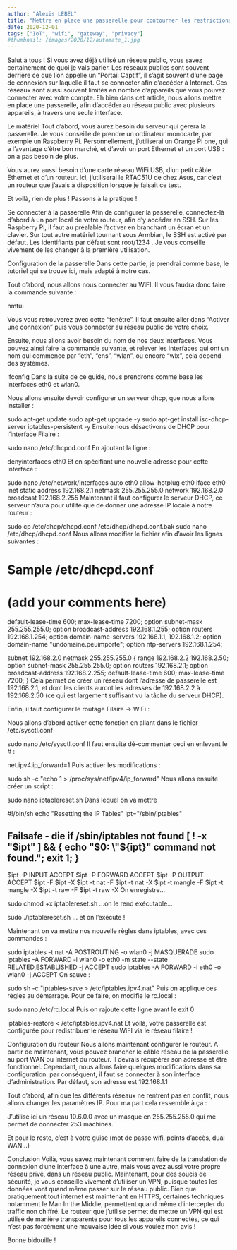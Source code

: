 ```yaml
---
author: "Alexis LEBEL"
title: "Mettre en place une passerelle pour contourner les restrictions de nombre d’appareils sur un réseau public"
date: 2020-12-01
tags: ["IoT", "wifi", "gateway", "privacy"]
#thumbnail: /images/2020/12/automate_1.jpg
---
```


Salut à tous ! Si vous avez déjà utilisé un réseau public, vous savez certainement de quoi je vais parler. Les réseaux publics sont souvent derrière ce que l’on appelle un “Portail Captif”, il s’agit souvent d’une page de connexion sur laquelle il faut se connecter afin d’accéder à Internet. Ces réseaux sont aussi souvent limités en nombre d’appareils que vous pouvez connecter avec votre compte. Eh bien dans cet article, nous allons mettre en place une passerelle, afin d’accéder au réseau public avec plusieurs appareils, à travers une seule interface.

Le matériel
Tout d’abord, vous aurez besoin du serveur qui gérera la passerelle. Je vous conseille de prendre un ordinateur monocarte, par exemple un Raspberry Pi. Personnellement, j’utiliserai un Orange Pi one, qui a l’avantage d’être bon marché, et d’avoir un port Ethernet et un port USB : on a pas besoin de plus.

Vous aurez aussi besoin d’une carte réseau WiFi USB, d’un petit câble Ethernet et d’un routeur. Ici, j’utiliserai le RTAC51U de chez Asus, car c’est un routeur que j’avais à disposition lorsque je faisait ce test.

Et voilà, rien de plus ! Passons à la pratique !

Se connecter à la passerelle
Afin de configurer la passerelle, connectez-là d’abord à un port local de votre routeur, afin d’y accéder en SSH. Sur les Raspberry Pi, il faut au préalable l’activer en branchant un écran et un clavier. Sur tout autre matériel tournant sous Armbian, le SSH est activé par défaut. Les identifiants par défaut sont root/1234 . Je vous conseille vivement de les changer à la première utilisation.

Configuration de la passerelle
Dans cette partie, je prendrai comme base, le tutoriel qui se trouve ici, mais adapté à notre cas.

Tout d’abord, nous allons nous connecter au WiFI. Il vous faudra donc faire la commande suivante :

nmtui

Vous vous retrouverez avec cette “fenêtre”. Il faut ensuite aller dans “Activer une connexion” puis vous connecter au réseau public de votre choix.

Ensuite, nous allons avoir besoin du nom de nos deux interfaces. Vous pouvez ainsi faire la commande suivante, et relever les interfaces qui ont un nom qui commence par “eth”, “ens”, “wlan”, ou encore “wlx”, cela dépend des systèmes.

ifconfig
Dans la suite de ce guide, nous prendrons comme base les interfaces eth0 et wlan0.

Nous allons ensuite devoir configurer un serveur dhcp, que nous allons installer :

sudo apt-get update
sudo apt-get upgrade -y
sudo apt-get install isc-dhcp-server iptables-persistent -y
Ensuite nous désactivons de DHCP pour l’interface Filaire :

sudo nano /etc/dhcpcd.conf
En ajoutant la ligne :

denyinterfaces eth0
Et en spécifiant une nouvelle adresse pour cette interface :

sudo nano /etc/network/interfaces
auto eth0
allow-hotplug eth0
iface eth0 inet static
    address 192.168.2.1
    netmask 255.255.255.0
    network 192.168.2.0
    broadcast 192.168.2.255
Maintenant il faut configurer le serveur DHCP, ce serveur n’aura pour utilité que de donner une adresse IP locale à notre routeur :

sudo cp /etc/dhcp/dhcpd.conf /etc/dhcp/dhcpd.conf.bak
sudo nano /etc/dhcp/dhcpd.conf
Nous allons modifier le fichier afin d’avoir les lignes suivantes :

# Sample /etc/dhcpd.conf
# (add your comments here) 
default-lease-time 600;
max-lease-time 7200;
option subnet-mask 255.255.255.0;
option broadcast-address 192.168.1.255;
option routers 192.168.1.254;
option domain-name-servers 192.168.1.1, 192.168.1.2;
option domain-name "undomaine.peuimporte";
option ntp-servers 192.168.1.254;

subnet 192.168.2.0 netmask 255.255.255.0 {
   range 192.168.2.2 192.168.2.50;
   option subnet-mask 255.255.255.0;
   option routers 192.168.2.1;
   option broadcast-address 192.168.2.255;
   default-lease-time 600;
   max-lease-time 7200;
} 
Cela permet de créer un réseau dont l’adresse de passerelle est 192.168.2.1, et dont les clients auront les adresses de 192.168.2.2 à 192.168.2.50 (ce qui est largement suffisant vu la tâche du serveur DHCP).

Enfin, il faut configurer le routage Filaire -> WiFi :

Nous allons d’abord activer cette fonction en allant dans le fichier /etc/sysctl.conf

sudo nano /etc/sysctl.conf
Il faut ensuite dé-commenter ceci en enlevant le # :

net.ipv4.ip_forward=1
Puis activer les modifications :

sudo sh -c "echo 1 > /proc/sys/net/ipv4/ip_forward"
Nous allons ensuite créer un script :

sudo nano iptablereset.sh
Dans lequel on va mettre

#!/bin/sh
echo "Resetting the IP Tables"
ipt="/sbin/iptables"
## Failsafe - die if /sbin/iptables not found [ ! -x "$ipt" ] && { echo "$0: \"${ipt}\" command not found."; exit 1; }
$ipt -P INPUT ACCEPT
$ipt -P FORWARD ACCEPT
$ipt -P OUTPUT ACCEPT
$ipt -F
$ipt -X
$ipt -t nat -F
$ipt -t nat -X
$ipt -t mangle -F
$ipt -t mangle -X
$ipt -t raw -F
$ipt -t raw -X
On enregistre…

sudo chmod +x iptablereset.sh
…on le rend exécutable…

sudo ./iptablereset.sh
… et on l’exécute !

Maintenant on va mettre nos nouvelle règles dans iptables, avec ces commandes :

sudo iptables -t nat -A POSTROUTING -o wlan0 -j MASQUERADE
sudo iptables -A FORWARD -i wlan0 -o eth0 -m state --state RELATED,ESTABLISHED -j ACCEPT
sudo iptables -A FORWARD -i eth0 -o wlan0 -j ACCEPT
On sauve :

sudo sh -c "iptables-save > /etc/iptables.ipv4.nat"
Puis on applique ces règles au démarrage. Pour ce faire, on modifie le rc.local :

sudo nano /etc/rc.local
Puis on rajoute cette ligne avant le exit 0

iptables-restore < /etc/iptables.ipv4.nat
Et voilà, votre passerelle est configurée pour redistribuer le réseau WiFI via le réseau filaire !

Configuration du routeur
Nous allons maintenant configurer le routeur. A partir de maintenant, vous pouvez brancher le câble réseau de la passerelle au port WAN ou Internet du routeur. Il devrais récupérer son adresse et être fonctionnel. Cependant, nous allons faire quelques modifications dans sa configuration. par conséquent, il faut se connecter à son interface d’administration. Par défaut, son adresse est 192.168.1.1

Tout d’abord, afin que les différents réseaux ne rentrent pas en conflit, nous allons changer les paramètres IP. Pour ma part cela ressemble à ça :



J’utilise ici un réseau 10.6.0.0 avec un masque en 255.255.255.0 qui me permet de connecter 253 machines.

Et pour le reste, c’est à votre guise (mot de passe wifi, points d’accès, dual WAN…)

Conclusion
Voilà, vous savez maintenant comment faire de la translation de connexion d’une interface à une autre, mais vous avez aussi votre propre réseau privé, dans un réseau public. Maintenant, pour des soucis de sécurité, je vous conseille vivement d’utiliser un VPN, puisque toutes les données vont quand même passer sur le réseau public. Bien que pratiquement tout internet est maintenant en HTTPS, certaines techniques notamment le Man In the Middle, permettent quand même d’intercepter du traffic non chiffré. Le routeur que j’utilise permet de mettre un VPN qui est utilisé de manière transparente pour tous les appareils connectés, ce qui n’est pas forcément une mauvaise idée si vous voulez mon avis !

Bonne bidouille !